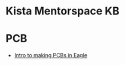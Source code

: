 Kista Mentorspace KB
================================================================================

# PCB

* [Intro to making PCBs in Eagle](pcb/intro.md)
